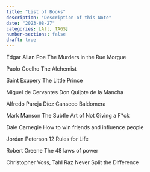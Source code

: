 ```yaml
---
title: "List of Books"
description: "Description of this Note"
date: "2023-08-27"
categories: [All, TAGS]
number-sections: false
draft: true
---
```



Edgar Allan Poe
The Murders in the Rue Morgue

Paolo Coelho
The Alchemist

Saint Exupery
The Little Prince

Miguel de Cervantes
Don Quijote de la Mancha

Alfredo Pareja Díez Canseco
Baldomera

Mark Manson
The Subtle Art of Not Giving a F*ck

Dale Carnegie
How to win friends and influence people

Jordan Peterson
12 Rules for Life

Robert Greene
The 48 laws of power

Christopher Voss, Tahl Raz
Never Split the Difference

